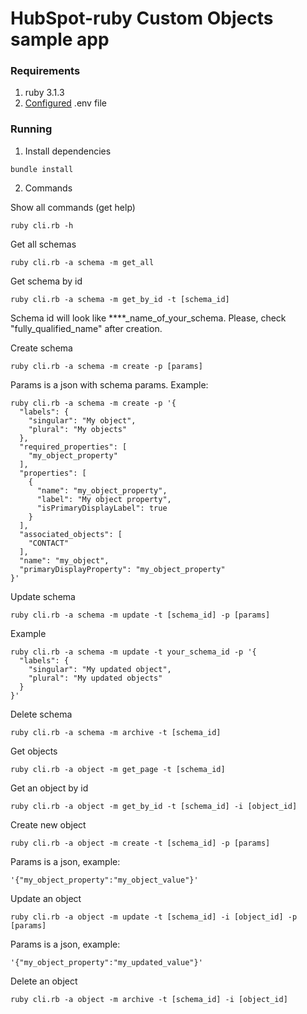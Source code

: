 # HubSpot-ruby Custom Objects sample app

### Requirements

1. ruby 3.1.3
2. [Configured](https://github.com/HubSpot/sample-apps-manage-crm-objects/blob/main/README.md#how-to-run-locally) .env file

### Running

1. Install dependencies

```
bundle install
```

2. Commands

Show all commands (get help)

```
ruby cli.rb -h
```

Get all schemas

```
ruby cli.rb -a schema -m get_all
```

Get schema by id

```
ruby cli.rb -a schema -m get_by_id -t [schema_id]
```

Schema id will look like ****_name_of_your_schema. Please, check "fully_qualified_name" after creation.

Create schema

```
ruby cli.rb -a schema -m create -p [params]
```

Params is a json with schema params. Example:

```
ruby cli.rb -a schema -m create -p '{                                                            
  "labels": {
    "singular": "My object",
    "plural": "My objects"
  },                               
  "required_properties": [          
    "my_object_property"               
  ],
  "properties": [           
    {                     
      "name": "my_object_property",
      "label": "My object property",
      "isPrimaryDisplayLabel": true
    }             
  ],
  "associated_objects": [
    "CONTACT"
  ],
  "name": "my_object",
  "primaryDisplayProperty": "my_object_property"
}'
```

Update schema

```
ruby cli.rb -a schema -m update -t [schema_id] -p [params]
```

Example

```
ruby cli.rb -a schema -m update -t your_schema_id -p '{                                                            
  "labels": {
    "singular": "My updated object",
    "plural": "My updated objects"
  }
}'
```

Delete schema

```
ruby cli.rb -a schema -m archive -t [schema_id]
```

Get objects

```
ruby cli.rb -a object -m get_page -t [schema_id]
```

Get an object by id

```
ruby cli.rb -a object -m get_by_id -t [schema_id] -i [object_id]
```

Create new object

```
ruby cli.rb -a object -m create -t [schema_id] -p [params]
```

Params is a json, example:

```
'{"my_object_property":"my_object_value"}'
```

Update an object

```
ruby cli.rb -a object -m update -t [schema_id] -i [object_id] -p [params]
```

Params is a json, example:

```
'{"my_object_property":"my_updated_value"}'
```

Delete an object

```
ruby cli.rb -a object -m archive -t [schema_id] -i [object_id]
```

